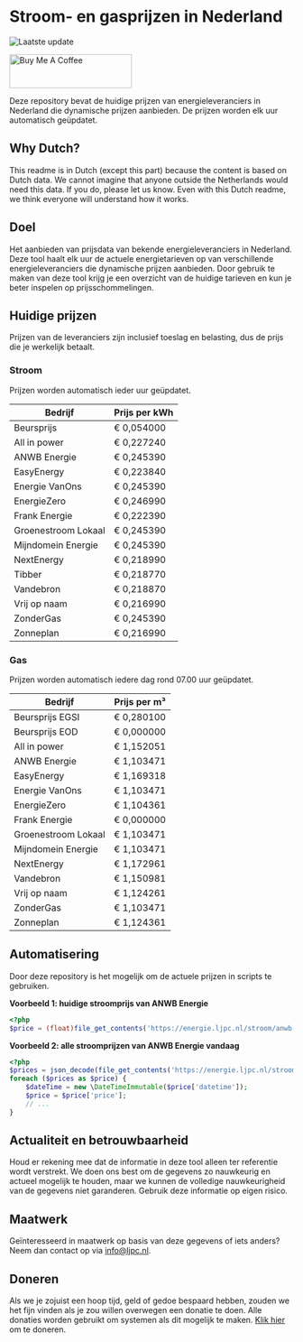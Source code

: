 # Stroom- en gasprijzen in Nederland

![Laatste update](https://img.shields.io/badge/laatste%20update-2024--02--05%2014%3A00%20CET-brightgreen)

<a href="https://www.buymeacoffee.com/Lars-" target="_blank"><img src="https://cdn.buymeacoffee.com/buttons/v2/default-orange.png" alt="Buy Me A Coffee" height="60" style="height: 60px !important;width: 217px !important;" ></a>

Deze repository bevat de huidige prijzen van energieleveranciers in Nederland die dynamische prijzen aanbieden. De prijzen worden elk uur automatisch geüpdatet.

## Why Dutch?

This readme is in Dutch (except this part) because the content is based on Dutch data. We cannot imagine that anyone outside the Netherlands would need this data. If you do, please let us know. Even with this Dutch readme, we think
everyone will understand how it works.

## Doel

Het aanbieden van prijsdata van bekende energieleveranciers in Nederland. Deze tool haalt elk uur de actuele energietarieven op van verschillende energieleveranciers die dynamische prijzen aanbieden. Door gebruik te maken van deze tool
krijg je een overzicht van de huidige tarieven en kun je beter inspelen op prijsschommelingen.

## Huidige prijzen

Prijzen van de leveranciers zijn inclusief toeslag en belasting, dus de prijs die je werkelijk betaalt.

### Stroom

Prijzen worden automatisch ieder uur geüpdatet.

 Bedrijf | Prijs per kWh 
---------|---------------
Beursprijs | € 0,054000
All in power | € 0,227240
ANWB Energie | € 0,245390
EasyEnergy | € 0,223840
Energie VanOns | € 0,245390
EnergieZero | € 0,246990
Frank Energie | € 0,222390
Groenestroom Lokaal | € 0,245390
Mijndomein Energie | € 0,245390
NextEnergy | € 0,218990
Tibber | € 0,218770
Vandebron | € 0,218870
Vrij op naam | € 0,216990
ZonderGas | € 0,245390
Zonneplan | € 0,216990


### Gas

Prijzen worden automatisch iedere dag rond 07.00 uur geüpdatet.

 Bedrijf | Prijs per m³ 
---------|--------------
Beursprijs EGSI | € 0,280100
Beursprijs EOD | € 0,000000
All in power | € 1,152051
ANWB Energie | € 1,103471
EasyEnergy | € 1,169318
Energie VanOns | € 1,103471
EnergieZero | € 1,104361
Frank Energie | € 0,000000
Groenestroom Lokaal | € 1,103471
Mijndomein Energie | € 1,103471
NextEnergy | € 1,172961
Vandebron | € 1,150981
Vrij op naam | € 1,124261
ZonderGas | € 1,103471
Zonneplan | € 1,124361


## Automatisering

Door deze repository is het mogelijk om de actuele prijzen in scripts te gebruiken.

**Voorbeeld 1: huidige stroomprijs van ANWB Energie**

```php
<?php
$price = (float)file_get_contents('https://energie.ljpc.nl/stroom/anwb-energie-nu.txt');

```

**Voorbeeld 2: alle stroomprijzen van ANWB Energie vandaag**

```php
<?php
$prices = json_decode(file_get_contents('https://energie.ljpc.nl/stroom/all-in-power-vandaag.json'),true);
foreach ($prices as $price) {
    $dateTime = new \DateTimeImmutable($price['datetime']);
    $price = $price['price'];
    // ...
}
```

## Actualiteit en betrouwbaarheid

Houd er rekening mee dat de informatie in deze tool alleen ter referentie wordt verstrekt. We doen ons best om de gegevens zo nauwkeurig en actueel mogelijk te houden, maar we kunnen de volledige nauwkeurigheid van de gegevens niet
garanderen. Gebruik deze informatie op eigen risico.

## Maatwerk

Geïnteresseerd in maatwerk op basis van deze gegevens of iets anders? Neem dan contact op
via [info@ljpc.nl](mailto:info@ljpc.nl?subject=Energie%20prijzen).

## Doneren

Als we je zojuist een hoop tijd, geld of gedoe bespaard hebben, zouden we het fijn vinden als je zou willen overwegen een
donatie te doen. Alle donaties worden gebruikt om systemen als dit mogelijk te
maken. [Klik hier](https://www.buymeacoffee.com/Lars-) om te doneren.
